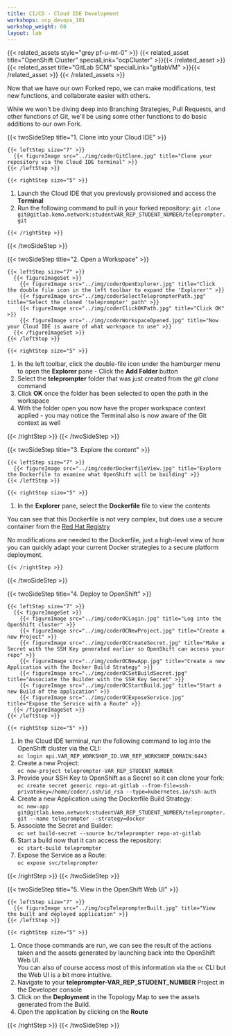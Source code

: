 ```yaml
---
title: CI/CD - Cloud IDE Development
workshops: ocp_devops_101
workshop_weight: 60
layout: lab
---
```


{{< related_assets style="grey pf-u-mt-0" >}}
  {{< related_asset title="OpenShift Cluster" specialLink="ocpCluster" >}}{{< /related_asset >}}
  {{< related_asset title="GitLab SCM" specialLink="gitlabVM" >}}{{< /related_asset >}}
{{< /related_assets >}}

Now that we have our own Forked repo, we can make modifications, test new functions, and collaborate easier with others.

While we won't be diving deep into Branching Strategies, Pull Requests, and other functions of Git, we'll be using some other functions to do basic additions to our own Fork.

{{< twoSideStep title="1. Clone into your Cloud IDE" >}}
    
    {{< leftStep size="7" >}}
      {{< figureImage src="../img/coderGitClone.jpg" title="Clone your repository via the Cloud IDE terminal" >}}
    {{< /leftStep >}}

    {{< rightStep size="5" >}}

<ol>
  <li>Launch the Cloud IDE that you previously provisioned and access the <strong>Terminal</strong></li>
  <li>Run the following command to pull in your forked repository: <code class="generatedText">git clone git@gitlab.kemo.network:studentVAR_REP_STUDENT_NUMBER/teleprompter.git</code></li>
</ol>

    {{< /rightStep >}}
{{< /twoSideStep >}}

{{< twoSideStep title="2. Open a Workspace" >}}
    
    {{< leftStep size="7" >}}
      {{< figureImageSet >}}
        {{< figureImage src="../img/coderOpenExplorer.jpg" title="Click the double file icon in the left toolbar to expand the 'Explorer'" >}}
        {{< figureImage src="../img/coderSelectTeleprompterPath.jpg" title="Select the cloned 'teleprompter' path" >}}
        {{< figureImage src="../img/coderClickOKPath.jpg" title="Click OK" >}}
        {{< figureImage src="../img/coderWorkspaceOpened.jpg" title="Now your Cloud IDE is aware of what workspace to use" >}}
      {{< /figureImageSet >}}
    {{< /leftStep >}}

    {{< rightStep size="5" >}}

<ol>
  <li>In the left toolbar, click the double-file icon under the hamburger menu to open the <strong>Explorer</strong> pane - Click the <strong>Add Folder</strong> button</li>
  <li>Select the <strong>teleprompter</strong> folder that was just created from the <em>git clone</em> command</li>
  <li>Click <strong>OK</strong> once the folder has been selected to open the path in the workspace</li>
  <li>With the folder open you now have the proper workspace context applied -  you may notice the Terminal also is now aware of the Git context as well</li>
</ol>
    {{< /rightStep >}}
{{< /twoSideStep >}}

{{< twoSideStep title="3. Explore the content" >}}
    
    {{< leftStep size="7" >}}
      {{< figureImage src="../img/coderDockerfileView.jpg" title="Explore the Dockerfile to examine what OpenShift will be building" >}}
    {{< /leftStep >}}

    {{< rightStep size="5" >}}

<ol>
  <li>In the <strong>Explorer</strong> pane, select the <strong>Dockerfile</strong> file to view the contents</li>
</ol>

<p>You can see that this Dockerfile is not very complex, but does use a secure container from the <a href="https://catalog.redhat.com/software/containers/explore">Red Hat Registry</a></p>

<p>No modifications are needed to the Dockerfile, just a high-level view of how you can quickly adapt your current Docker strategies to a secure platform deployment.</p>

    {{< /rightStep >}}
{{< /twoSideStep >}}

{{< twoSideStep title="4. Deploy to OpenShift" >}}
    
    {{< leftStep size="7" >}}
      {{< figureImageSet >}}
        {{< figureImage src="../img/coderOCLogin.jpg" title="Log into the OpenShift cluster" >}}
        {{< figureImage src="../img/coderOCNewProject.jpg" title="Create a new Project" >}}
        {{< figureImage src="../img/coderOCCreateSecret.jpg" title="Make a Secret with the SSH Key generated earlier so OpenShift can access your repo" >}}
        {{< figureImage src="../img/coderOCNewApp.jpg" title="Create a new Application with the Docker Build Strategy" >}}
        {{< figureImage src="../img/coderOCSetBuildSecret.jpg" title="Associate the Builder with the SSH Key Secret" >}}
        {{< figureImage src="../img/coderOCStartBuild.jpg" title="Start a new Build of the application" >}}
        {{< figureImage src="../img/coderOCExposeService.jpg" title="Expose the Service with a Route" >}}
      {{< /figureImageSet >}}
    {{< /leftStep >}}

    {{< rightStep size="5" >}}

<ol>
  <li>In the Cloud IDE terminal, run the following command to log into the OpenShift cluster via the CLI:<br /><code class="generatedText">oc login api.VAR_REP_WORKSHOP_ID.VAR_REP_WORKSHOP_DOMAIN:6443</code></li>
  <li>Create a new Project:<br /><code class="generatedText">oc new-project teleprompter-VAR_REP_STUDENT_NUMBER</code></li>
  <li>Provide your SSH Key to OpenShift as a Secret so it can clone your fork:<br /><code>oc create secret generic repo-at-gitlab --from-file=ssh-privatekey=/home/coder/.ssh/id_rsa --type=kubernetes.io/ssh-auth</code></li>
  <li>Create a new Application using the Dockerfile Build Strategy:<br /><code class="generatedText">oc new-app git@gitlab.kemo.network:studentVAR_REP_STUDENT_NUMBER/teleprompter.git --name teleprompter --strategy=docker</code></li>
  <li>Associate the Secret and Builder:<br /><code>oc set build-secret --source bc/teleprompter repo-at-gitlab</code></li>
  <li>Start a build now that it can access the repository:<br /><code>oc start-build teleprompter</code></li>
  <li>Expose the Service as a Route:<br /><code>oc expose svc/teleprompter</code></li>
</ol>
    {{< /rightStep >}}
{{< /twoSideStep >}}

{{< twoSideStep title="5. View in the OpenShift Web UI" >}}
    
    {{< leftStep size="7" >}}
      {{< figureImage src="../img/ocpTeleprompterBuilt.jpg" title="View the built and deployed application" >}}
    {{< /leftStep >}}

    {{< rightStep size="5" >}}

<ol>
  <li>Once those commands are run, we can see the result of the actions taken and the assets generated by launching back into the OpenShift Web UI.<br>You can also of course access most of this information via the <code>oc</code> CLI but the Web UI is a bit more intuitive.</li>
  <li>Navigate to your <strong class="generatedText">teleprompter-VAR_REP_STUDENT_NUMBER</strong> Project in the Developer console</li>
  <li>Click on the <strong>Deployment</strong> in the Topology Map to see the assets generated from the Build.</li>
  <li>Open the application by clicking on the <strong>Route</strong></li>
</ol>
    {{< /rightStep >}}
{{< /twoSideStep >}}
